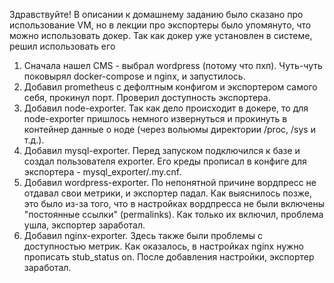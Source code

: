 Здравствуйте! В описании к домашнему заданию было сказано про использование VM, но в лекции про экспортеры было упомянуто, что можно использовать докер. Так как докер уже установлен в системе, решил использовать его

1) Сначала нашел CMS - выбрал wordpress (потому что пхп). Чуть-чуть поковырял docker-compose и nginx, и запустилось.
2) Добавил prometheus с дефолтным конфигом и экспортером самого себя, прокинул порт. Проверил доступность экспортера.
3) Добавил node-exporter. Так как дело происходит в докере, то для node-exporter пришлось немного извернуться и прокинуть в контейнер данные о ноде (через вольюмы директории /proc, /sys и т.д.).
4) Добавил mysql-exporter. Перед запуском подключился к базе и создал пользователя exporter. Его креды прописал в конфиге для экспортера - mysql_exporter/.my.cnf.
5) Добавил wordpress-exporter. По непонятной причине вордпресс не отдавал свои метрики, и экспортер падал. Как выяснилось позже, это было из-за того, что в настройках вордпресса не были включены "постоянные ссылки" (permalinks). Как только их включил, проблема ушла, экспортер заработал.
6) Добавил nginx-exporter. Здесь также были проблемы с доступностью метрик. Как оказалось, в настройках nginx нужно прописать stub_status on. После добавления настройки, экспортер заработал.
